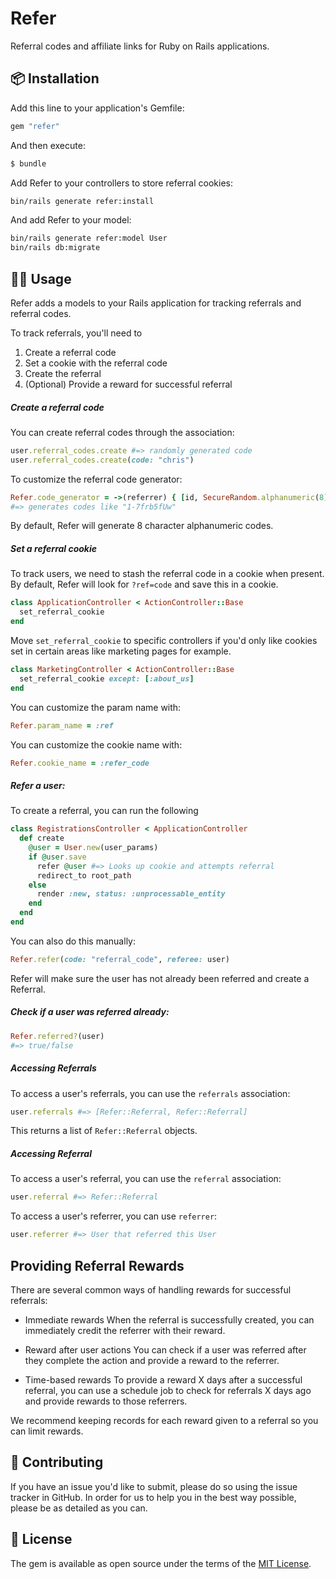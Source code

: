 # Refer

Referral codes and affiliate links for Ruby on Rails applications.

## 📦 Installation
Add this line to your application's Gemfile:

```ruby
gem "refer"
```

And then execute:
```bash
$ bundle
```

Add Refer to your controllers to store referral cookies:
```bash
bin/rails generate refer:install
```

And add Refer to your model:
```bash
bin/rails generate refer:model User
bin/rails db:migrate
```

## 🧑‍💻 Usage

Refer adds a models to your Rails application for tracking referrals and referral codes.

To track referrals, you'll need to

1. Create a referral code
2. Set a cookie with the referral code
3. Create the referral
4. (Optional) Provide a reward for successful referral

##### Create a referral code

You can create referral codes through the association:

```ruby
user.referral_codes.create #=> randomly generated code
user.referral_codes.create(code: "chris")
```

To customize the referral code generator:

```ruby
Refer.code_generator = ->(referrer) { [id, SecureRandom.alphanumeric(8)].join("-") }
#=> generates codes like "1-7frb5fUw"
```

By default, Refer will generate 8 character alphanumeric codes.

##### Set a referral cookie

To track users, we need to stash the referral code in a cookie when present. By default, Refer will look for `?ref=code` and save this in a cookie.

```ruby
class ApplicationController < ActionController::Base
  set_referral_cookie
end
```

Move `set_referral_cookie` to specific controllers if you'd only like cookies set in certain areas like marketing pages for example.

```ruby
class MarketingController < ActionController::Base
  set_referral_cookie except: [:about_us]
end
```

You can customize the param name with:

```ruby
Refer.param_name = :ref
```

You can customize the cookie name with:

```ruby
Refer.cookie_name = :refer_code
```

##### Refer a user:

To create a referral, you can run the following

```ruby
class RegistrationsController < ApplicationController
  def create
    @user = User.new(user_params)
    if @user.save
      refer @user #=> Looks up cookie and attempts referral
      redirect_to root_path
    else
      render :new, status: :unprocessable_entity
    end
  end
end
```

You can also do this manually:

```ruby
Refer.refer(code: "referral_code", referee: user)
```

Refer will make sure the user has not already been referred and create a Referral.

##### Check if a user was referred already:

```ruby
Refer.referred?(user)
#=> true/false
```

##### Accessing Referrals

To access a user's referrals, you can use the `referrals` association:

```ruby
user.referrals #=> [Refer::Referral, Refer::Referral]
```

This returns a list of `Refer::Referral` objects.

##### Accessing Referral

To access a user's referral, you can use the `referral` association:

```ruby
user.referral #=> Refer::Referral
```

To access a user's referrer, you can use `referrer`:
```ruby
user.referrer #=> User that referred this User
```

## Providing Referral Rewards

There are several common ways of handling rewards for successful referrals:

* Immediate rewards
When the referral is successfully created, you can immediately credit the referrer with their reward.

* Reward after user actions
You can check if a user was referred after they complete the action and provide a reward to the referrer.

* Time-based rewards
To provide a reward X days after a successful referral, you can use a schedule job to check for referrals X days ago and provide rewards to those referrers.

We recommend keeping records for each reward given to a referral so you can limit rewards.

## 🙏 Contributing
If you have an issue you'd like to submit, please do so using the issue tracker in GitHub. In order for us to help you in the best way possible, please be as detailed as you can.

## 📝 License
The gem is available as open source under the terms of the [MIT License](https://opensource.org/licenses/MIT).
